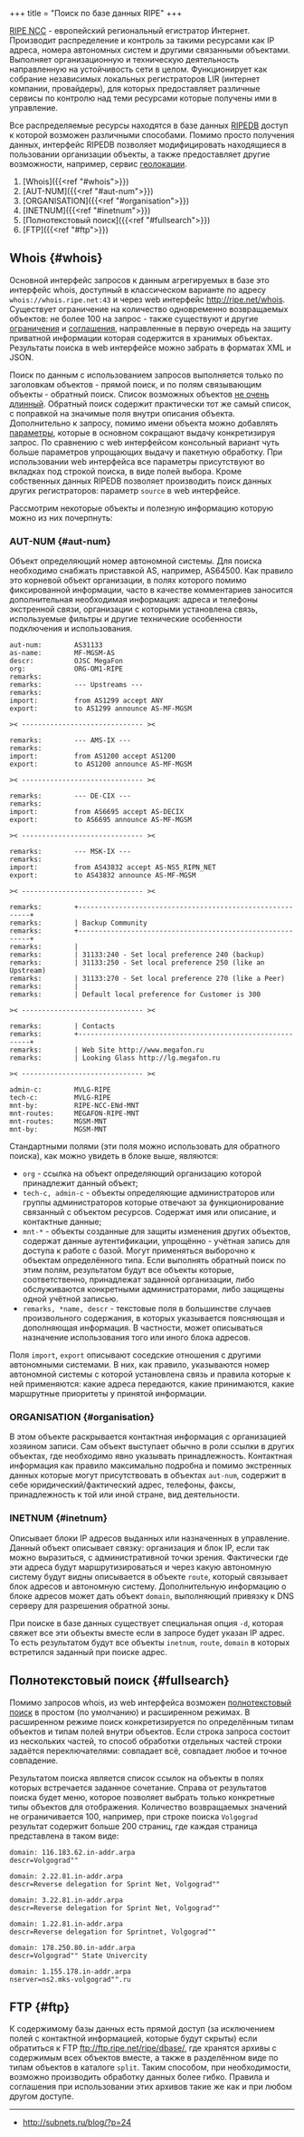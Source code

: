+++
title = "Поиск по базе данных RIPE"
+++


[RIPE NCC](http://www.ripe.net) - европейский региональный егистратор Интернет. Производит распределение и контроль за такими ресурсами как IP адреса, номера автономных систем и другими связанными объектами. Выполняет организационную и техническую деятельность направленную на устойчивость сети в целом. Функционирует как собрание независимых локальных регистраторов LIR (интернет компании, провайдеры), для которых предоставляет различные сервисы по контролю над теми ресурсами которые получены ими в управление. 

Все распределяемые ресурсы находятся в базе данных [RIPEDB](http://ripe.net/whois) доступ к которой возможен различными способами. Помимо просто получения данных, интерфейс RIPEDB позволяет модифицировать находящиеся в пользовании организации объекты, а также предоставляет другие возможности, например, сервис [геолокации](https://apps.db.ripe.net/search/geolocation-finder.html).


1. [Whois]({{<ref "#whois">}})
 1. [AUT-NUM]({{<ref "#aut-num">}})
 1. [ORGANISATION]({{<ref "#organisation">}})
 1. [INETNUM]({{<ref "#inetnum">}})
1. [Полнотекстовый поиск]({{<ref "#fullsearch">}})
1. [FTP]({{<ref "#ftp">}})


## Whois {#whois}

Основной интерфейс запросов к данным агрегируемых в базе это интерфейс whois, доступный в классическом варианте по адресу `whois://whois.ripe.net:43` и через web интерфейс http://ripe.net/whois. Существует ограничение на количество одновременно возвращаемых объектов: не более 100 на запрос - также существуют и другие [ограничения](http://www.ripe.net/data-tools/support/documentation/aup) и [соглашения](http://www.ripe.net/data-tools/support/documentation/terms), направленные в первую очередь на защиту приватной информации которая содержится в хранимых объектах. Результаты поиска в web интерфейсе можно забрать в форматах XML и JSON.

Поиск по данным с использованием запросов выполняется только по заголовкам объектов - прямой поиск, и по полям связывающим объекты - обратный поиск. Список возможных объектов [не очень длинный](https://www.ripe.net/data-tools/support/documentation/ripe-database-query-reference-manual#LinkTarget_3010). Обратный поиск содержит практически тот же самый список, с поправкой на значимые поля внутри описания объекта. Дополнительно к запросу, помимо имени объекта можно добавлять [параметры](https://www.ripe.net/data-tools/support/documentation/queries-quick-ref), которые в основном сокращают выдачу конкретизируя запрос. По сравнению с web интерфейсом консольный вариант чуть больше параметров упрощающих выдачу и пакетную обработку. При использовании web интерфейса все параметры присутствуют во вкладках под строкой поиска, в виде полей выбора. Кроме собственных данных RIPEDB позволяет производить поиск данных других регистраторов: параметр `source` в web интерфейсе.

Рассмотрим некоторые объекты и полезную информацию которую можно из них почерпнуть:

### AUT-NUM {#aut-num}

Объект определяющий номер автономной системы. Для поиска необходимо снабжать приставкой AS, например, AS64500. Как правило это корневой объект организации, в полях которого помимо фиксированной информации, часто в качестве комментариев заносится дополнительная необходимая информация: адреса и телефоны экстренной связи, организации с которыми установлена связь, используемые фильтры и другие технические особенности подключения и использования.

```
aut-num:        AS31133
as-name:        MF-MGSM-AS
descr:          OJSC MegaFon
org:            ORG-OM1-RIPE
remarks:        
remarks:        --- Upstreams ---
remarks:        
import:         from AS1299 accept ANY
export:         to AS1299 announce AS-MF-MGSM

>< ------------------------------ ><

remarks:        --- AMS-IX ---
remarks:        
import:         from AS1200 accept AS1200
export:         to AS1200 announce AS-MF-MGSM

>< ------------------------------ ><

remarks:        --- DE-CIX ---
remarks:        
import:         from AS6695 accept AS-DECIX
export:         to AS6695 announce AS-MF-MGSM

>< ------------------------------ ><

remarks:        --- MSK-IX ---
remarks:        
import:         from AS43832 accept AS-NS5_RIPN_NET
export:         to AS43832 announce AS-MF-MGSM

>< ------------------------------ ><

remarks:        +----------------------------------------------------------+
remarks:        | Backup Community
remarks:        +----------------------------------------------------------+
remarks:        |
remarks:        | 31133:240 - Set local preference 240 (backup)
remarks:        | 31133:250 - Set local preference 250 (like an Upstream)
remarks:        | 31133:270 - Set local preference 270 (like a Peer)
remarks:        |
remarks:        | Default local preference for Customer is 300

>< ------------------------------ ><

remarks:        | Contacts
remarks:        +----------------------------------------------------------+
remarks:        | Web Site http://www.megafon.ru
remarks:        | Looking Glass http://lg.megafon.ru

>< ------------------------------ ><

admin-c:        MVLG-RIPE
tech-c:         MVLG-RIPE
mnt-by:         RIPE-NCC-ENd-MNT
mnt-routes:     MEGAFON-RIPE-MNT
mnt-routes:     MGSM-MNT
mnt-by:         MGSM-MNT
```

Стандартными полями (эти поля можно использовать для обратного поиска), как можно увидеть в блоке выше, являются:
 - `org` - ссылка на объект определяющий организацию которой принадлежит данный объект;
 - `tech-c, admin-c` - объекты определяющие администраторов или группы администраторов которые отвечают за функционирование связанный с объектом ресурсов. Содержат имя или описание, и контактные данные;
 - `mnt-*` - объекты созданные для защиты изменения других объектов, содержат данные аутентификации, упрощённо - учётная запись для доступа к работе с базой. Могут применяться выборочно к объектам определённого типа. Если выполнять обратный поиск по этим полям, результатом будут все объекты которые, соответственно, принадлежат заданной организации, либо обслуживаются конкретными администраторами, либо защищены одной учётной записью.
 - `remarks, *name, descr` - текстовые поля в большинстве случаев произвольного содержания, в которых указывается поясняющая и дополняющая информация. В частности, может описываться назначение использования того или иного блока адресов.

Поля `import`, `export` описывают соседские отношения с другими автономными системами. В них, как правило, указываются номер автономной системы с которой установлена связь и правила которые к ней применяются: какие адреса передаются, какие принимаются, какие маршрутные приоритеты у принятой информации.

### ORGANISATION {#organisation}

В этом объекте раскрывается контактная информация с организацией хозяином записи. Сам объект выступает обычно в роли ссылки в других объектах, где необходимо явно указывать принадлежность. Контактная информация как правило максимально подробна и помимо экстренных данных которые могут присутствовать в объектах `aut-num`, содержит в себе юридический/фактический адрес, телефоны, факсы, принадлежность к той или иной стране, вид деятельности.

### INETNUM {#inetnum}

Описывает блоки IP адресов выданных или назначенных в управление. Данный объект описывает связку: организация и блок IP, если так можно выразиться, с административной точки зрения. Фактически где эти адреса будут маршрутизироваться и через какую автономную систему будут видны описывается в объекте `route`, который связывает блок адресов и автономную систему. Дополнительную информацию о блоке адресов может дать объект `domain`, выполняющий привязку к DNS серверу для разрешения обратной зоны.

При поиске в базе данных существует специальная опция `-d`, которая свяжет все эти объекты вместе если в запросе будет указан IP адрес. То есть результатом будут все объекты `inetnum`, `route`, `domain` в которых встретился заданный при поиске адрес.

## Полнотекстовый поиск {#fullsearch}

Помимо запросов whois, из web интерфейса возможен [полнотекстовый поиск](https://apps.db.ripe.net/search/full-text.html) в простом (по умолчанию) и расширенном режимах. В расширенном режиме поиск конкретизируется по определённым типам объектов и типам полей внутри объектов. Если строка запроса состоит из нескольких частей, то способ обработки отдельных частей строки задаётся переключателями: совпадает всё, совпадает любое и точное совпадение. 

Результатом поиска является список ссылок на объекты в полях которых встречается заданное сочетание. Справа от результатов поиска будет меню, которое позволяет выбрать только конкретные типы объектов для отображения. Количество возвращаемых значений не ограничивается 100, например, при строке поиска `Volgograd` результат содержит больше 200 страниц, где каждая страница представлена в таком виде:

```
domain: 116.183.62.in-addr.arpa 
descr=Volgograd"" 

domain: 2.22.81.in-addr.arpa 
descr=Reverse delegation for Sprint Net, Volgograd"" 

domain: 3.22.81.in-addr.arpa 
descr=Reverse delegation for Sprint Net, Volgograd"" 

domain: 1.22.81.in-addr.arpa 
descr=Reverse delegation for Sprintnet, Volgograd"" 

domain: 178.250.80.in-addr.arpa 
descr=Volgograd"" State Univercity 

domain: 1.155.178.in-addr.arpa 
nserver=ns2.mks-volgograd"".ru 
```

## FTP {#ftp}

К содержимому базы данных есть прямой доступ (за исключением полей с контактной информацией, которые будут скрыты) если обратиться к FTP ftp://ftp.ripe.net/ripe/dbase/, где хранятся архивы с содержимым всех объектов вместе, а также в  разделённом виде по типам объектов в каталоге `split`. Таким способом, при необходимости, возможно производить обработку данных более гибко. Правила и соглашения при использовании этих архивов такие же как и при любом другом доступе.

----
 - http://subnets.ru/blog/?p=24